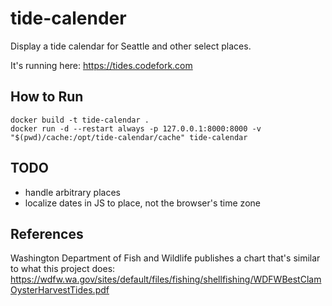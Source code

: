 
# tide-calender

Display a tide calendar for Seattle and other select places.

It's running here: https://tides.codefork.com

## How to Run

```
docker build -t tide-calendar .
docker run -d --restart always -p 127.0.0.1:8000:8000 -v "$(pwd)/cache:/opt/tide-calendar/cache" tide-calendar
```

## TODO

- handle arbitrary places
- localize dates in JS to place, not the browser's time zone

## References

Washington Department of Fish and Wildlife publishes a chart that's similar to what this project does:
https://wdfw.wa.gov/sites/default/files/fishing/shellfishing/WDFWBestClamOysterHarvestTides.pdf
